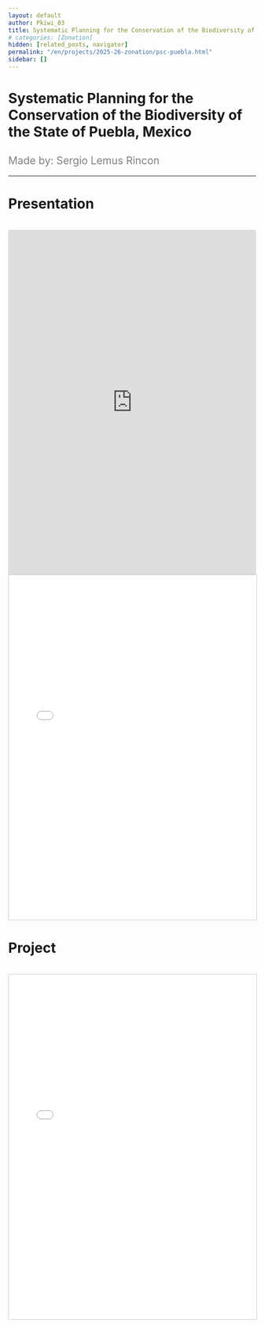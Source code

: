 ```yaml
---
layout: default
author: Pkiwi_03
title: Systematic Planning for the Conservation of the Biodiversity of the State of Puebla, Mexico
# categories: [Zonation]
hidden: [related_posts, navigator]
permalink: "/en/projects/2025-26-zonation/psc-puebla.html"
sidebar: []
---
```


# Systematic Planning for the Conservation of the Biodiversity of the State of Puebla, Mexico

<h2 style="color: gray; font-weight: normal;">
Made by: Sergio Lemus Rincon 
</h2>

---

# Presentation
<br>

<iframe width="100%" height="700" src="https://www.youtube.com/embed/C13uRRk5GL0?si=QvrdUHrsaQsIMMQu" frameborder="0" allow="accelerometer; autoplay; clipboard-write; encrypted-media; gyroscope; picture-in-picture; web-share" referrerpolicy="strict-origin-when-cross-origin" allowfullscreen></iframe>

<br>

<iframe 
    src="/assets/pdf/2024-10-r/2025-06-zoonation/sergio_lemus_ppt.pdf" 
    width="100%" 
    height="700" 
    style="border: 1px solid #ccc;"
></iframe>


# Project
<br>

<iframe 
    src="/assets/pdf/2024-10-r/2025-06-zoonation/sergio_lemus.pdf" 
    width="100%" 
    height="700" 
    style="border: 1px solid #ccc;"
></iframe>